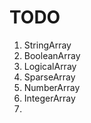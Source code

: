 TODO
====

1. StringArray
2. BooleanArray
3. LogicalArray
4. SparseArray
5. NumberArray
6. IntegerArray
7. 

